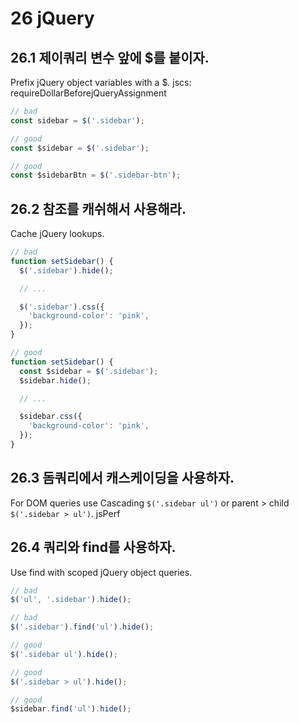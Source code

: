 # 26 jQuery


## 26.1 제이쿼리 변수 앞에 $를 붙이자.
Prefix jQuery object variables with a $. jscs: requireDollarBeforejQueryAssignment
```js
// bad
const sidebar = $('.sidebar');

// good
const $sidebar = $('.sidebar');

// good
const $sidebarBtn = $('.sidebar-btn');
```

## 26.2 참조를 캐쉬해서 사용해라.
Cache jQuery lookups.
```js
// bad
function setSidebar() {
  $('.sidebar').hide();

  // ...

  $('.sidebar').css({
    'background-color': 'pink',
  });
}

// good
function setSidebar() {
  const $sidebar = $('.sidebar');
  $sidebar.hide();

  // ...

  $sidebar.css({
    'background-color': 'pink',
  });
}
```

## 26.3 돔쿼리에서 캐스케이딩을 사용하자.
For DOM queries use Cascading `$('.sidebar ul')` or parent > child `$('.sidebar > ul')`. jsPerf

## 26.4 쿼리와 find를 사용하자.
Use find with scoped jQuery object queries.
```js
// bad
$('ul', '.sidebar').hide();

// bad
$('.sidebar').find('ul').hide();

// good
$('.sidebar ul').hide();

// good
$('.sidebar > ul').hide();

// good
$sidebar.find('ul').hide();
```
